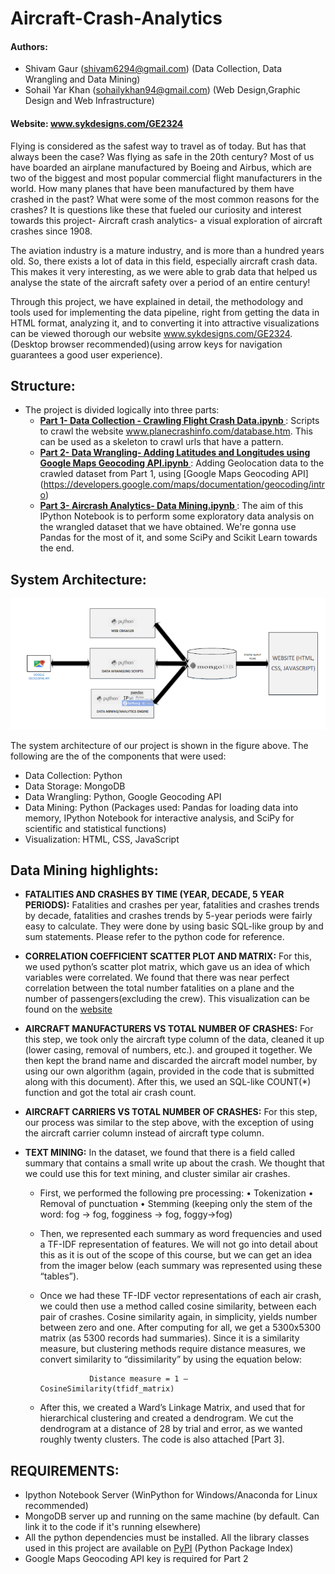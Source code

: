 # Aircraft-Crash-Analytics
#### Authors: 
 * Shivam Gaur (shivam6294@gmail.com) (Data Collection, Data Wrangling and Data Mining)
 * Sohail Yar Khan (sohailykhan94@gmail.com) (Web Design,Graphic Design and Web Infrastructure)

#### Website: www.sykdesigns.com/GE2324
Flying is considered as the safest way to travel as of today. But has that always been the case? Was flying as safe in the 20th century? Most of us have boarded an airplane manufactured by Boeing and Airbus, which are two of the biggest and most popular commercial flight manufacturers in the world. How many planes that have been manufactured by them have crashed in the past? What were some of the most common reasons for the crashes? It is questions like these that fueled our curiosity and interest towards this project- Aircraft crash analytics- a visual exploration of aircraft crashes since 1908.

The aviation industry is a mature industry, and is more than a hundred years old. So, there exists a lot of data in this field, especially aircraft crash data. This makes it very interesting, as we were able to grab data that helped us analyse the state of the aircraft safety over a period of an entire century!

Through this project, we have explained in detail, the methodology and tools used for implementing the data pipeline, right from getting the data in HTML format, analyzing it, and to converting it into attractive visualizations can be viewed thorough our website www.sykdesigns.com/GE2324. (Desktop browser recommended)(using arrow keys for navigation guarantees a good user  experience).

##  Structure: 
* The project is divided logically into three parts:
  * <u><b> Part 1- Data Collection - Crawling Flight Crash Data.ipynb </u></b>: Scripts to crawl the website www.planecrashinfo.com/database.htm. This can be used as a skeleton to crawl urls that have a pattern.
  * <u><b> Part 2- Data Wrangling- Adding Latitudes and Longitudes using Google Maps Geocoding API.ipynb </u></b>: Adding Geolocation data to the crawled dataset from Part 1, using [Google Maps Geocoding API] (https://developers.google.com/maps/documentation/geocoding/intro)
  * <u><b> Part 3- Aircrash Analytics- Data Mining.ipynb </u></b>: The aim of this IPython Notebook is to perform some exploratory data analysis on the wrangled dataset that we have obtained. We're gonna use Pandas for the most of it, and some SciPy and Scikit Learn towards the end. 

## System Architecture: 
<img src = "System_Architecture.PNG">

The system architecture of our project is shown in the figure above. The following are the of
the components that were used:
* Data Collection: Python
* Data Storage: MongoDB
* Data Wrangling: Python, Google Geocoding API
* Data Mining: Python (Packages used: Pandas for loading data into memory, IPython
Notebook for interactive analysis, and SciPy for scientific and statistical functions)
* Visualization: HTML, CSS, JavaScript

## Data Mining highlights:

* <b>FATALITIES AND CRASHES BY TIME (YEAR, DECADE, 5 YEAR PERIODS):</b>
Fatalities and crashes per year, fatalities and crashes trends by decade, fatalities and crashes trends by 5-year periods were fairly easy to calculate. They were done by using basic SQL-like group by and sum statements. Please refer to the python code for reference.

* <b>CORRELATION COEFFICIENT SCATTER PLOT AND MATRIX:</b>
For this, we used python’s scatter plot matrix, which gave us an idea of which variables were correlated. We found that there was near perfect correlation between the total number fatalities on a plane and the number of passengers(excluding the crew). This visualization can be found on the [website](http://sykdesigns.com/GE2324/#8thPage/1)

* <b>AIRCRAFT MANUFACTURERS VS TOTAL NUMBER OF CRASHES:</b>
For this step, we took only the aircraft type column of the data, cleaned it up (lower casing, removal of numbers, etc.). and grouped it together. We then kept the brand name and discarded the aircraft model number, by using our own algorithm (again, provided in the code that is submitted along with this document). After this, we used an SQL-like COUNT(*) function and got the total air crash count.

* <b>AIRCRAFT CARRIERS VS TOTAL NUMBER OF CRASHES:</b>
For this step, our process was similar to the step above, with the exception of using the aircraft carrier column instead of aircraft type column.

* <b>TEXT MINING:</b>
In the dataset, we found that there is a field called summary that contains a small write up about the crash. We thought that we could use this for text mining, and cluster similar air crashes.

  * First, we performed the following pre processing:
    •  Tokenization
    • Removal of punctuation
    • Stemming (keeping only the stem of the word: fog -> fog, fogginess -> fog, foggy->fog)

  * Then, we represented each summary as word frequencies and used a TF-IDF representation of features. We will not go into detail about this as it is out of the scope of this course, but we can get an idea from the imager below (each summary was represented using these “tables”).

  * Once we had these TF-IDF vector representations of each air crash, we could then use a method called cosine similarity, between each pair of crashes. Cosine similarity again, in simplicity, yields number between zero and one. After computing for all, we get a 5300x5300 matrix (as 5300 records had summaries). Since it is a similarity measure, but clustering methods require distance measures, we convert similarity to “dissimilarity” by using the equation below:

                   Distance measure = 1 – CosineSimilarity(tfidf_matrix)

  * After this, we created a Ward’s Linkage Matrix, and used that for hierarchical clustering and created a dendrogram. We cut the dendrogram at a distance of 28 by trial and error, as we wanted roughly twenty clusters. The code is also attached [Part 3].

## REQUIREMENTS:
* Ipython Notebook Server (WinPython for Windows/Anaconda for Linux recommended)
* MongoDB server up and running on the same machine (by default. Can link it to the code if it's running elsewhere)
* All the python dependencies must be installed. All the library classes used in this project are available on [PyPI](https://pypi.python.org/pypi) (Python Package Index)
* Google Maps Geocoding API key is required for Part 2
